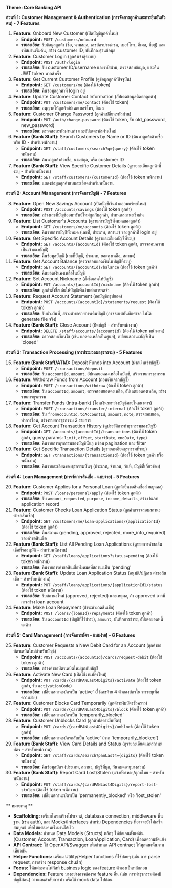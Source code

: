 **Theme: Core Banking API** 

**ส่วนที่ 1: Customer Management & Authentication (การจัดการลูกค้าและการยืนยันตัวตน) - 7 Features**

1.  **Feature:** Onboard New Customer (เปิดบัญชีลูกค้าใหม่)
    *   **Endpoint:** `POST /customers/onboard`
    *   **รายละเอียด:** รับข้อมูลลูกค้า (ชื่อ, นามสกุล, เลขบัตรประชาชน, เบอร์โทร, อีเมล, ที่อยู่) และรหัสผ่านเริ่มต้น, สร้าง customer ID, บันทึกลงฐานข้อมูล
2.  **Feature:** Customer Login (ลูกค้าเข้าสู่ระบบ)
    *   **Endpoint:** `POST /auth/login`
    *   **รายละเอียด:** รับ customer ID/username และรหัสผ่าน, ตรวจสอบข้อมูล, และคืน JWT token หากสำเร็จ
3.  **Feature:** Get Current Customer Profile (ดูข้อมูลลูกค้าปัจจุบัน)
    *   **Endpoint:** `GET /customers/me` (ต้องใช้ token)
    *   **รายละเอียด:** คืนข้อมูลลูกค้าที่ login อยู่
4.  **Feature:** Update Customer Contact Information (อัปเดตข้อมูลติดต่อลูกค้า)
    *   **Endpoint:** `PUT /customers/me/contact` (ต้องใช้ token)
    *   **รายละเอียด:** อนุญาตให้ลูกค้าอัปเดตเบอร์โทร, อีเมล
5.  **Feature:** Customer Change Password (ลูกค้าเปลี่ยนรหัสผ่าน)
    *   **Endpoint:** `PUT /auth/change-password` (ต้องใช้ token, รับ old_password, new_password)
    *   **รายละเอียด:** ตรวจสอบรหัสผ่านเก่า และอัปเดตรหัสผ่านใหม่
6.  **Feature (Bank Staff):** Search Customers by Name or ID (ค้นหาลูกค้าด้วยชื่อหรือ ID - สำหรับพนักงาน)
    *   **Endpoint:** `GET /staff/customers/search?q={query}` (ต้องใช้ token พนักงาน)
    *   **รายละเอียด:** ค้นหาลูกค้าด้วยชื่อ, นามสกุล, หรือ customer ID
7.  **Feature (Bank Staff):** View Specific Customer Details (ดูรายละเอียดลูกค้าที่ระบุ - สำหรับพนักงาน)
    *   **Endpoint:** `GET /staff/customers/{customerId}` (ต้องใช้ token พนักงาน)
    *   **รายละเอียด:** แสดงข้อมูลลูกค้าแบบละเอียดสำหรับพนักงาน

**ส่วนที่ 2: Account Management (การจัดการบัญชี) - 7 Features**

8.  **Feature:** Open New Savings Account (เปิดบัญชีเงินฝากออมทรัพย์ใหม่)
    *   **Endpoint:** `POST /accounts/savings` (ต้องใช้ token ลูกค้า)
    *   **รายละเอียด:** สร้างเลขที่บัญชีออมทรัพย์ใหม่ผูกกับลูกค้า, กำหนดสถานะเริ่มต้น
9.  **Feature:** List Customer's Accounts (ดูรายการบัญชีทั้งหมดของลูกค้า)
    *   **Endpoint:** `GET /customers/me/accounts` (ต้องใช้ token ลูกค้า)
    *   **รายละเอียด:** คืนรายการบัญชีทั้งหมด (เลขที่, ประเภท, สถานะ) ของลูกค้าที่ login อยู่
10. **Feature:** Get Specific Account Details (ดูรายละเอียดบัญชีที่ระบุ)
    *   **Endpoint:** `GET /accounts/{accountId}` (ต้องใช้ token ลูกค้า, ตรวจสอบความเป็นเจ้าของบัญชี)
    *   **รายละเอียด:** คืนข้อมูลบัญชี (เลขที่บัญชี, ประเภท, ยอดคงเหลือ, สถานะ)
11. **Feature:** Get Account Balance (ตรวจสอบยอดเงินในบัญชีที่ระบุ)
    *   **Endpoint:** `GET /accounts/{accountId}/balance` (ต้องใช้ token ลูกค้า)
    *   **รายละเอียด:** คืนยอดเงินคงเหลือในบัญชี
12. **Feature:** Set Account Nickname (ตั้งชื่อเล่นให้บัญชี)
    *   **Endpoint:** `PUT /accounts/{accountId}/nickname` (ต้องใช้ token ลูกค้า)
    *   **รายละเอียด:** ลูกค้าตั้งชื่อเล่นให้บัญชีเพื่อง่ายต่อการจดจำ
13. **Feature:** Request Account Statement (ขอบัญชีสรุปยอด)
    *   **Endpoint:** `POST /accounts/{accountId}/statements/request` (ต้องใช้ token ลูกค้า)
    *   **รายละเอียด:** รับช่วงวันที่, สร้างคำขอรายการเดินบัญชี (อาจจะแค่บันทึกคำขอ ไม่ได้ generate file จริง)
14. **Feature (Bank Staff):** Close Account (ปิดบัญชี - สำหรับพนักงาน)
    *   **Endpoint:** `DELETE /staff/accounts/{accountId}` (ต้องใช้ token พนักงาน)
    *   **รายละเอียด:** ตรวจสอบเงื่อนไข (เช่น ยอดคงเหลือเป็นศูนย์), เปลี่ยนสถานะบัญชีเป็น 'closed'

**ส่วนที่ 3: Transaction Processing (การประมวลผลธุรกรรม) - 5 Features**

15. **Feature (Bank Staff/ATM):** Deposit Funds into Account (ฝากเงินเข้าบัญชี)
    *   **Endpoint:** `POST /transactions/deposit`
    *   **รายละเอียด:** รับ `accountId`, `amount`, อัปเดตยอดคงเหลือในบัญชี, สร้างรายการธุรกรรม
16. **Feature:** Withdraw Funds from Account (ถอนเงินจากบัญชี)
    *   **Endpoint:** `POST /transactions/withdraw` (ต้องใช้ token ลูกค้า)
    *   **รายละเอียด:** รับ `accountId`, `amount`, ตรวจสอบยอดคงเหลือ, อัปเดตยอดคงเหลือ, สร้างรายการธุรกรรม
17. **Feature:** Transfer Funds (Intra-bank) (โอนเงินระหว่างบัญชีภายในธนาคาร)
    *   **Endpoint:** `POST /transactions/transfer/internal` (ต้องใช้ token ลูกค้า)
    *   **รายละเอียด:** รับ `fromAccountId`, `toAccountId`, `amount`, `note`, ตรวจสอบยอด, ทำการโอน, สร้างรายการธุรกรรม 2 รายการ
18. **Feature:** Get Account Transaction History (ดูประวัติการทำธุรกรรมของบัญชี)
    *   **Endpoint:** `GET /accounts/{accountId}/transactions` (ต้องใช้ token ลูกค้า, query params: `limit`, `offset`, `startDate`, `endDate`, `type`)
    *   **รายละเอียด:** คืนรายการธุรกรรมของบัญชีนั้นๆ พร้อม pagination และ filter
19. **Feature:** Get Specific Transaction Details (ดูรายละเอียดธุรกรรมที่ระบุ)
    *   **Endpoint:** `GET /transactions/{transactionId}` (ต้องใช้ token ลูกค้า หรือพนักงาน)
    *   **รายละเอียด:** คืนรายละเอียดของธุรกรรมนั้นๆ (ประเภท, จำนวน, วันที่, บัญชีที่เกี่ยวข้อง)

**ส่วนที่ 4: Loan Management (การจัดการสินเชื่อ - แบบง่าย) - 5 Features**

20. **Feature:** Customer Applies for a Personal Loan (ลูกค้ายื่นขอสินเชื่อส่วนบุคคล)
    *   **Endpoint:** `POST /loans/personal/apply` (ต้องใช้ token ลูกค้า)
    *   **รายละเอียด:** รับ `amount_requested`, `purpose`, `income_details`, สร้าง loan application record
21. **Feature:** Customer Checks Loan Application Status (ลูกค้าตรวจสอบสถานะคำขอสินเชื่อ)
    *   **Endpoint:** `GET /customers/me/loan-applications/{applicationId}` (ต้องใช้ token ลูกค้า)
    *   **รายละเอียด:** คืนสถานะ (pending, approved, rejected, more_info_required) ของคำขอสินเชื่อ
22. **Feature (Bank Staff):** List All Pending Loan Applications (ดูรายการคำขอสินเชื่อที่รออนุมัติ - สำหรับพนักงาน)
    *   **Endpoint:** `GET /staff/loans/applications?status=pending` (ต้องใช้ token พนักงาน)
    *   **รายละเอียด:** คืนรายการคำขอสินเชื่อทั้งหมดที่สถานะเป็น 'pending'
23. **Feature (Bank Staff):** Update Loan Application Status (อนุมัติ/ปฏิเสธ คำขอสินเชื่อ - สำหรับพนักงาน)
    *   **Endpoint:** `PUT /staff/loans/applications/{applicationId}/status` (ต้องใช้ token พนักงาน)
    *   **รายละเอียด:** รับสถานะใหม่ (approved, rejected) และเหตุผล, ถ้า approved อาจมีการสร้าง loan account
24. **Feature:** Make Loan Repayment (ชำระค่างวดสินเชื่อ)
    *   **Endpoint:** `POST /loans/{loanId}/repayments` (ต้องใช้ token ลูกค้า)
    *   **รายละเอียด:** รับ `accountId` (บัญชีที่ใช้ชำระ), `amount`, บันทึกการชำระ, อัปเดตยอดหนี้คงค้าง

**ส่วนที่ 5: Card Management (การจัดการบัตร - แบบง่าย) - 6 Features**

25. **Feature:** Customer Requests a New Debit Card for an Account (ลูกค้าขอบัตรเดบิตใหม่สำหรับบัญชี)
    *   **Endpoint:** `POST /accounts/{accountId}/cards/request-debit` (ต้องใช้ token ลูกค้า)
    *   **รายละเอียด:** สร้างคำขอบัตรเดบิตใหม่ผูกกับบัญชี
26. **Feature:** Activate New Card (เปิดใช้งานบัตรใหม่)
    *   **Endpoint:** `PUT /cards/{cardPANLast4Digits}/activate` (ต้องใช้ token ลูกค้า, รับ `activationCode`)
    *   **รายละเอียด:** เปลี่ยนสถานะบัตรเป็น 'active' (ใช้เลขท้าย 4 ตัวของบัตรในการระบุเพื่อความง่าย)
27. **Feature:** Customer Blocks Card Temporarily (ลูกค้าระงับบัตรชั่วคราว)
    *   **Endpoint:** `PUT /cards/{cardPANLast4Digits}/block` (ต้องใช้ token ลูกค้า)
    *   **รายละเอียด:** เปลี่ยนสถานะบัตรเป็น 'temporarily_blocked'
28. **Feature:** Customer Unblocks Card (ลูกค้าปลดระงับบัตร)
    *   **Endpoint:** `PUT /cards/{cardPANLast4Digits}/unblock` (ต้องใช้ token ลูกค้า)
    *   **รายละเอียด:** เปลี่ยนสถานะบัตรกลับเป็น 'active' (จาก 'temporarily_blocked')
29. **Feature (Bank Staff):** View Card Details and Status (ดูรายละเอียดและสถานะบัตร - สำหรับพนักงาน)
    *   **Endpoint:** `GET /staff/cards/search?panLast4={digits}` (ต้องใช้ token พนักงาน)
    *   **รายละเอียด:** คืนข้อมูลบัตร (ประเภท, สถานะ, บัญชีที่ผูก, วันหมดอายุบางส่วน)
30. **Feature (Bank Staff):** Report Card Lost/Stolen (แจ้งบัตรหาย/ถูกขโมย - สำหรับพนักงาน)
    *   **Endpoint:** `PUT /staff/cards/{cardPANLast4Digits}/report-lost-stolen` (ต้องใช้ token พนักงาน)
    *   **รายละเอียด:** เปลี่ยนสถานะบัตรเป็น 'permanently_blocked' หรือ 'lost_stolen'

** หมายเหตุ **

*   **Scaffolding:** เตรียมโครงสร้างโปรเจกต์, database connection, middleware พื้นฐาน (เช่น auth), และ Mocks/Interfaces สำหรับ Dependencies ที่อาจจะยังไม่เสร็จสมบูรณ์ เพื่อให้แต่ละคนเริ่มงานได้เร็ว
*   **Data Models:** กำหนด Data Models (Structs) หลักๆ ให้ชัดเจนตั้งแต่ต้น (Customer, Account, Transaction, LoanApplication, Card) เพื่อลดความขัดแย้ง
*   **API Contract:** ใช้ OpenAPI/Swagger เพื่อกำหนด API contract ให้ทุกคนเห็นภาพเดียวกัน
*   **Helper Functions:** เตรียม Utility/Helper functions ที่ใช้บ่อยๆ (เช่น การ parse request, การสร้าง response chuẩn)
*   **Focus:** ให้แต่ละคนโฟกัสที่ business logic ของ feature ตัวเองเป็นหลักก่อน
*   **Dependencies:** Feature บางอย่างอาจต้องรอ feature อื่น (เช่น การทำธุรกรรมต้องมีบัญชีก่อน) วางแผนลำดับการทำ หรือใช้ mock data ไปก่อน
